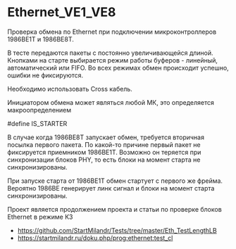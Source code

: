 ﻿# Ethernet_VE1_VE8

Проверка обмена по Ethernet при подключении микроконтроллеров 1986ВЕ1Т и 1986ВЕ8Т.

В тесте передаются пакеты с постоянно увеличивающейся длиной. Кнопками на старте выбирается режим работы буферов - линейный, автоматический или FIFO. Во всех режимах обмен происходит успешно, ошибки не фиксируются.

Необходимо использовать Cross кабель.

Инициатором обмена может являться любой МК, это определяется макроопределением

  #define IS_STARTER

В случае когда 1986ВЕ8Т запускает обмен, требуется вторичная посылка первого пакета. По какой-то причине первый пакет не фиксируется приемником 1986ВЕ1Т. Возможно он теряется при синхронизации блоков PHY, то есть блоки на момент старта не синхронизированы.

При запуске старта от 1986ВЕ1Т обмен стартует с первого же фрейма. Вероятно 1986ВЕ генерирует линк сигнал и блоки на момент старта синхронизированы.

Проект является продолжением проекта и статьи по проверке блоков Ethernet в режиме КЗ 
  - https://github.com/StartMilandr/Tests/tree/master/Eth_TestLengthLB
  - https://startmilandr.ru/doku.php/prog:ethernet:test_cl